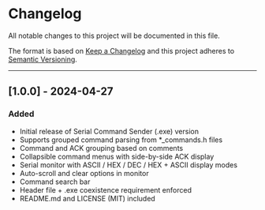 # Changelog

All notable changes to this project will be documented in this file.

The format is based on [Keep a Changelog](https://keepachangelog.com/)
and this project adheres to [Semantic Versioning](https://semver.org/).

---

## [1.0.0] - 2024-04-27

### Added
- Initial release of Serial Command Sender (.exe) version
- Supports grouped command parsing from *_commands.h files
- Command and ACK grouping based on comments
- Collapsible command menus with side-by-side ACK display
- Serial monitor with ASCII / HEX / DEC / HEX + ASCII display modes
- Auto-scroll and clear options in monitor
- Command search bar
- Header file + .exe coexistence requirement enforced
- README.md and LICENSE (MIT) included